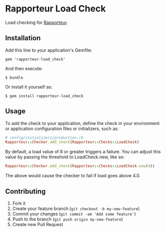 # Rapporteur Load Check

Load checking for [Rapporteur](https://github.com/codeschool/rapporteur).

## Installation

Add this line to your application's Gemfile:

    gem 'rapporteur-load_check'

And then execute:

    $ bundle

Or install it yourself as:

    $ gem install rapporteur-load_check

## Usage

To add the check to your application, define the check in your environment or
application configuration files or initializers, such as:

```ruby
# config/initializers/production.rb
Rapporteur::Checker.add_check(Rapporteur::Checks::LoadCheck)
```

By default, a load value of 8 or greater triggers a failure. You can adjust
this value by passing the threshold to LoadCheck.new, like so:

```ruby
Rapporteur::Checker.add_check(Rapporteur::Checks::LoadCheck.new(4))
```

The above would cause the checker to fail if load goes above 4.0.

## Contributing

1. Fork it
2. Create your feature branch (`git checkout -b my-new-feature`)
3. Commit your changes (`git commit -am 'Add some feature'`)
4. Push to the branch (`git push origin my-new-feature`)
5. Create new Pull Request
